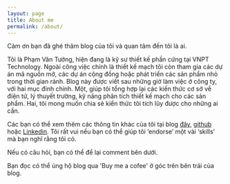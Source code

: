 ```yaml
---
layout: page
title: About me
permalink: /about/
---
```

Cảm ơn bạn đã ghé thăm blog của tôi và quan tâm đến tôi là ai.

Tôi là Phạm Văn Tưởng, hiện đang là kỹ sư thiết kế phần cứng tại VNPT Technology. Ngoài công việc chính là thiết kế mạch tôi còn tham gia các dự án mã nguồn mở, các dự án cộng đồng hoặc phát triển các sản phẩm nhỏ trong thời gian rảnh. Blog này được viết sau những giờ làm việc ở công ty, với hai mục đính chính. Một, giúp tôi tổng hợp lại các kiến thức cơ sở về điện tử, lý thuyết trường, kỹ năng phân tích thiết kế mạch cho các sản phẩm. Hai, tôi mong muốn chia sẻ kiến thức tôi tích lũy được cho những ai cần.

Các bạn có thể xem thêm các thông tin khác của tôi tại blog [đây](https://anhvanthe.wordpress.com), [github](https://github.com/anhvanthe) hoặc [Linkedin](https://www.linkedin.com/in/van-tuong-pham-81a5aa59/). Tôi rất vui nếu bạn có thể giúp tôi ‘endorse’ một vài ‘skills’ mà bạn nghĩ rằng tôi có.


Nếu có câu hỏi, bạn có thể để lại comment bên dưới.

Bạn đọc có thể ủng hộ blog qua 'Buy me a cofee' ở góc trên bên trái của blog. 


